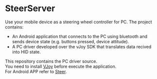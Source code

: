 # SteerServer
Use your mobile device as a steering wheel controller for PC.
The project contains: 

  <ul>
  <li>An Android application that connects to the PC using bluetooth and sends device state (e.g. buttons pressed, device attitude).</li>
  <li>A PC driver developed over the vJoy SDK that translates data recived into HID state.</li>
  </ul>

This repository contains the PC driver source.<br/>
You need to install <a href="http://vjoystick.sourceforge.net/site/index.php/download-a-install/download">VJoy<a/> before execute the application.<br/>
For Android APP refer to <a href="https://github.com/Xismy/Steer/tree/master">Steer</a>.
